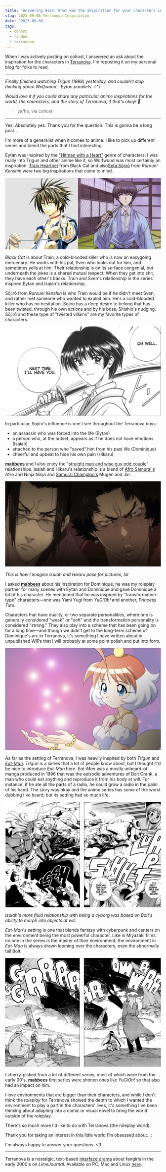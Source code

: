 ```yaml
---
title: 'Answering Asks: What was the Inspiration for your characters in Terranova?'
slug: 2023-09-08-Terranova-Inspiration
date: '2023-09-08'
tags:
  - cohost
  - fandom
  - terranova
---
```


When I was actively posting on cohost, I answered an ask about the inspiration for the characters in [Terranova](https://store.steampowered.com/app/1728700/Terranova/). I'm reposting it on my personal blog for folks to read.

---

*Finally finished watching Trigun (1998) yesterday, and couldn't stop thinking about Wolfwood - Eytan parallels. T^T*

*Would love it if you could share any particular anime inspirations for the world, the characters, and the story of Terranova, if that's okay! 🙏*

> yaffle, via cohost

---

Yes. Absolutely yes. Thank you for the question. This is gonna be a long post...

I'm more of a generalist when it comes to anime. I like to pick up different series and blend the parts that I find interesting.

Eytan was inspired by the ["Hitman with a Heart"](https://tvtropes.org/pmwiki/pmwiki.php/Main/HitmanWithAHeart) genre of characters: I was really into Trigun and other anime like it, so Wolfwood was most certainly an inspiration. [Train Heartnet](https://en.wikipedia.org/wiki/List_of_Black_Cat_characters#Train_Heartnet) from Black Cat and also[Seta Sōjirō](https://en.wikipedia.org/wiki/Seta_S%C5%8Djir%C5%8D) from *Rurouni Kenshin* were two big inspirations that come to mind.

![Two anime boys side by side, one is a brown-spiky haired man with golden eyes named Train and another one is in a traditional gi, dark hair and blue eyes named Sojiro.](01_train_and_sojiro.png)

*Black Cat* is about Train, a cold-blooded killer who is now an easygoing mercenary. He works with his pal, Sven who looks out for him, and sometimes yells at him. Their relationship is on its surface congenial, but underneath the jokes is a shared mutual respect. When they get into shit, they have each other's backs. Train and Sven's relationship in the series inspired Eytan and Isaiah's relationship.

Sōjirō from *Rurouni Kenshin* is who Train would be if he didn't meet Sven, and rather met someone who wanted to exploit him. He's a cold-blooded killer who has no hesitation. Sōjirō has a deep desire to belong that has been twisted, through his own actions and by his boss, Shishio's nudging. Sōjirō and these type of "twisted villains" are my favorite types of characters.

![A black and white illustration of a man holding a katana and smiling.](02_sojiro.png)

In particular, Sōjirō's influence is one I see throughout the Terranova boys:

- an assassin who was forced into the life (Eytan)
- a person who, at the outset, appears as if he does not have emotions (Isaiah)
- attached to the person who "saved" him from his past life (Dominique)
- cheerful and upbeat to hide his own pain (Hikaru)

[**mabbees**](https://mabbees.neocities.org/) and I also enjoy the "[straight man and wise guy odd couple](https://tvtropes.org/pmwiki/pmwiki.php/Main/StraightManAndWiseGuy)" relationships. Isaiah and Hikaru's relationship is a blend of [Afro Samurai's](https://en.wikipedia.org/wiki/Afro_Samurai) Afro and Ninja Ninja and [Samurai Champloo's](https://en.wikipedia.org/wiki/Samurai_Champloo) Mugen and Jin.

![Two men squinting at the camera.](03_jin_and_mugen.png)

*This is how I imagine Isaiah and Hikaru pose for pictures, lol*

I asked [**mabbees**](https://mabbees.neocities.org/) about his inspiration for Dominique; he was my roleplay partner for many scenes with Eytan and Dominique and gave Dominique a lot of his character. He mentioned that he was inspired by "transformation-type" characters—one was Yami Yugi from *YuGiOh!* and another, *Princess Tutu*.

Characters that have duality, or two separate personalities, where one is generally considered "weak" or "soft" and the transformation personality is considered "strong." They also play into a scheme that has been going on for a long time—and though we didn't get to the long-term scheme of Dominique's arc in Terranova, it's something I have written about in unpublished WIPs that I will probably at some point polish and put into form.

![A girl in a tutu holding a sparkling gem.](04_tutu.png)

As far as the setting of Terranova, I was heavily inspired by both *Trigun* and [*Eat-Man*](https://en.wikipedia.org/wiki/Eat-Man). *Trigun* is a series that a lot of people know about, but I thought it'd be nice to introduce *Eat-Man* here. *Eat-Man* was a mostly unheard-of manga produced in 1996 that was the episodic adventures of Bolt Crank, a man who could eat anything and reproduce it from his body at will. For instance, if he ate all the parts of a radio, he could grow a radio in the palm of his hand. The story was okay and the anime series has some of the worst dubbing I've heard, but its setting had so much life.

![A black and white illustration of a man absorbed by mechanical implements.](05_bolt.png)

*Isaiah's more fluid relationship with being a cyborg was based on Bolt's ability to morph into objects at will.*

*Eat-Man's* setting is one that blends fantasy with cyberpunk and centers on the environment being the most powerful character. Like in Miyazaki films, no one in the series is the master of their environment; the environment in *Eat-Man* is always drawn looming over the characters, even the abnormally tall Bolt.

![The sands tower over workers and Bolt himself as he looks on.](06_environment.png)

I cherry-picked from a lot of different series, most of which were from the early 00's. [**mabbees**](https://mabbees.neocities.org/) first series were shonen ones like *YuGiOh!* so that also had an impact on him.

I love environments that are bigger than their characters, and while I don't think the *roleplay* for Terranova showed the depth to which I wanted the environment to play a part in the characters' lives, it's something I've been thinking about adapting into a comic or visual novel to bring the world outside of the roleplay.

There's so much more I'd like to do with Terranova (the roleplay world).

Thank you for taking an interest in this little world I'm obsessed about. ;;

I'm always happy to answer your questions. <3

---

Terranova is a nostalgic, text-based [interface drama](/blog/posts/2023-08-22-Interface-Drama/) about fangirls in the early 2000's on *LimeJournal*. Available on PC, Mac and Linux [here](https://playterranova.com/).
